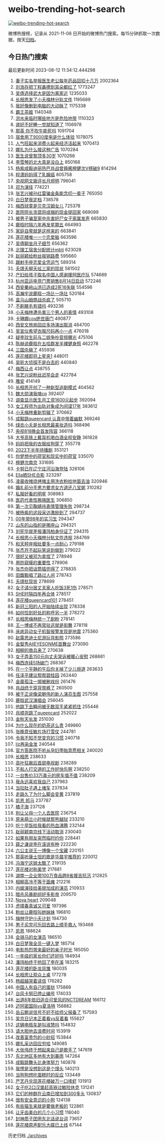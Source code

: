 # weibo-trending-hot-search

[![weibo-trending-hot-search](https://github.com/ameizi/weibo-trending-hot-search/actions/workflows/ci.yml/badge.svg)](https://github.com/ameizi/weibo-trending-hot-search/actions/workflows/ci.yml)

微博热搜榜，记录从 2021-11-08 日开始的微博热门搜索。每15分钟抓取一次数据，按天[归档](./archives)。

## 今日热门搜索

<!-- BEGIN --> 
最后更新时间 2023-08-12 11:34:12.444298 
1. [妻子实名举报医生老公每年药品回扣十几万](https://s.weibo.com/weibo?q=%23%E5%A6%BB%E5%AD%90%E5%AE%9E%E5%90%8D%E4%B8%BE%E6%8A%A5%E5%8C%BB%E7%94%9F%E8%80%81%E5%85%AC%E6%AF%8F%E5%B9%B4%E8%8D%AF%E5%93%81%E5%9B%9E%E6%89%A3%E5%8D%81%E5%87%A0%E4%B8%87%23&t=31&band_rank=47&Refer=top) 2002364
1. [刘浩存把丁程鑫撩到耳朵都红了](https://s.weibo.com/weibo?q=%23%E5%88%98%E6%B5%A9%E5%AD%98%E6%8A%8A%E4%B8%81%E7%A8%8B%E9%91%AB%E6%92%A9%E5%88%B0%E8%80%B3%E6%9C%B5%E9%83%BD%E7%BA%A2%E4%BA%86%23&t=31&band_rank=2&Refer=top) 1773247
1. [吴倩选择武大是因为离家近](https://s.weibo.com/weibo?q=%23%E5%90%B4%E5%80%A9%E9%80%89%E6%8B%A9%E6%AD%A6%E5%A4%A7%E6%98%AF%E5%9B%A0%E4%B8%BA%E7%A6%BB%E5%AE%B6%E8%BF%91%23&t=31&band_rank=1&Refer=top) 1235033
1. [长相思发了小夭梅林分轨文件](https://s.weibo.com/weibo?q=%23%E9%95%BF%E7%9B%B8%E6%80%9D%E5%8F%91%E4%BA%86%E5%B0%8F%E5%A4%AD%E6%A2%85%E6%9E%97%E5%88%86%E8%BD%A8%E6%96%87%E4%BB%B6%23&t=31&band_rank=2&Refer=top) 1195689
1. [我好像删到电脑的大动脉了](https://s.weibo.com/weibo?q=%23%E6%88%91%E5%A5%BD%E5%83%8F%E5%88%A0%E5%88%B0%E7%94%B5%E8%84%91%E7%9A%84%E5%A4%A7%E5%8A%A8%E8%84%89%E4%BA%86%23&t=31&band_rank=32&Refer=top) 1175338
1. [霸王茶姬](https://s.weibo.com/weibo?q=%E9%9C%B8%E7%8E%8B%E8%8C%B6%E5%A7%AC&t=31&band_rank=19&Refer=top) 1140348
1. [洪水来临时哪些地方是危险地带](https://s.weibo.com/weibo?q=%23%E6%B4%AA%E6%B0%B4%E6%9D%A5%E4%B8%B4%E6%97%B6%E5%93%AA%E4%BA%9B%E5%9C%B0%E6%96%B9%E6%98%AF%E5%8D%B1%E9%99%A9%E5%9C%B0%E5%B8%A6%23&t=31&band_rank=3&Refer=top) 1110323
1. [肾好不好睡一觉就知道了](https://s.weibo.com/weibo?q=%23%E8%82%BE%E5%A5%BD%E4%B8%8D%E5%A5%BD%E7%9D%A1%E4%B8%80%E8%A7%89%E5%B0%B1%E7%9F%A5%E9%81%93%E4%BA%86%23&t=31&band_rank=31&Refer=top) 1106978
1. [那英 你不吹牛能死吗](https://s.weibo.com/weibo?q=%E9%82%A3%E8%8B%B1%20%E4%BD%A0%E4%B8%8D%E5%90%B9%E7%89%9B%E8%83%BD%E6%AD%BB%E5%90%97&t=31&band_rank=4&Refer=top) 1091704
1. [宿舍用了9000度电是什么体验](https://s.weibo.com/weibo?q=%23%E5%AE%BF%E8%88%8D%E7%94%A8%E4%BA%869000%E5%BA%A6%E7%94%B5%E6%98%AF%E4%BB%80%E4%B9%88%E4%BD%93%E9%AA%8C%23&t=31&band_rank=33&Refer=top) 1078075
1. [人气旺起来消费火起来经济活起来](https://s.weibo.com/weibo?q=%23%E4%BA%BA%E6%B0%94%E6%97%BA%E8%B5%B7%E6%9D%A5%E6%B6%88%E8%B4%B9%E7%81%AB%E8%B5%B7%E6%9D%A5%E7%BB%8F%E6%B5%8E%E6%B4%BB%E8%B5%B7%E6%9D%A5%23&t=31&band_rank=3&Refer=top) 1070413
1. [娜扎为什么接这种广告](https://s.weibo.com/weibo?q=%E5%A8%9C%E6%89%8E%E4%B8%BA%E4%BB%80%E4%B9%88%E6%8E%A5%E8%BF%99%E7%A7%8D%E5%B9%BF%E5%91%8A&t=31&band_rank=28&Refer=top) 1070284
1. [医生说曾黎顶多30岁](https://s.weibo.com/weibo?q=%23%E5%8C%BB%E7%94%9F%E8%AF%B4%E6%9B%BE%E9%BB%8E%E9%A1%B6%E5%A4%9A30%E5%B2%81%23&t=31&band_rank=5&Refer=top) 1070266
1. [李雪琴的北大真是没白上](https://s.weibo.com/weibo?q=%23%E6%9D%8E%E9%9B%AA%E7%90%B4%E7%9A%84%E5%8C%97%E5%A4%A7%E7%9C%9F%E6%98%AF%E6%B2%A1%E7%99%BD%E4%B8%8A%23&t=31&band_rank=35&Refer=top) 850168
1. [杨紫成毅迪丽热巴肖战曾舜晞檀健次V榜破9](https://s.weibo.com/weibo?q=%23%E6%9D%A8%E7%B4%AB%E6%88%90%E6%AF%85%E8%BF%AA%E4%B8%BD%E7%83%AD%E5%B7%B4%E8%82%96%E6%88%98%E6%9B%BE%E8%88%9C%E6%99%9E%E6%AA%80%E5%81%A5%E6%AC%A1V%E6%A6%9C%E7%A0%B49%23&t=31&band_rank=9&Refer=top) 814294
1. [程潇妈妈得了乳腺癌](https://s.weibo.com/weibo?q=%23%E7%A8%8B%E6%BD%87%E5%A6%88%E5%A6%88%E5%BE%97%E4%BA%86%E4%B9%B3%E8%85%BA%E7%99%8C%23&t=31&band_rank=4&Refer=top) 805758
1. [央视网文娱评长月烬明](https://s.weibo.com/weibo?q=%23%E5%A4%AE%E8%A7%86%E7%BD%91%E6%96%87%E5%A8%B1%E8%AF%84%E9%95%BF%E6%9C%88%E7%83%AC%E6%98%8E%23&t=31&band_rank=5&Refer=top) 796041
1. [邓为演技](https://s.weibo.com/weibo?q=%E9%82%93%E4%B8%BA%E6%BC%94%E6%8A%80&t=31&band_rank=22&Refer=top) 774221
1. [张艺兴被孙红雷骗金条能念叨一辈子](https://s.weibo.com/weibo?q=%23%E5%BC%A0%E8%89%BA%E5%85%B4%E8%A2%AB%E5%AD%99%E7%BA%A2%E9%9B%B7%E9%AA%97%E9%87%91%E6%9D%A1%E8%83%BD%E5%BF%B5%E5%8F%A8%E4%B8%80%E8%BE%88%E5%AD%90%23&t=31&band_rank=31&Refer=top) 765050
1. [白日梦我定档](https://s.weibo.com/weibo?q=%23%E7%99%BD%E6%97%A5%E6%A2%A6%E6%88%91%E5%AE%9A%E6%A1%A3%23&t=31&band_rank=6&Refer=top) 738578
1. [梅西球童是贝克汉姆女儿](https://s.weibo.com/weibo?q=%23%E6%A2%85%E8%A5%BF%E7%90%83%E7%AB%A5%E6%98%AF%E8%B4%9D%E5%85%8B%E6%B1%89%E5%A7%86%E5%A5%B3%E5%84%BF%23&t=31&band_rank=31&Refer=top) 725378
1. [医院院长贪腐将成捆的现金提回家](https://s.weibo.com/weibo?q=%23%E5%8C%BB%E9%99%A2%E9%99%A2%E9%95%BF%E8%B4%AA%E8%85%90%E5%B0%86%E6%88%90%E6%8D%86%E7%9A%84%E7%8E%B0%E9%87%91%E6%8F%90%E5%9B%9E%E5%AE%B6%23&t=31&band_rank=10&Refer=top) 669099
1. [被男子骗至家中杀害奸尸女子家属发声](https://s.weibo.com/weibo?q=%23%E8%A2%AB%E7%94%B7%E5%AD%90%E9%AA%97%E8%87%B3%E5%AE%B6%E4%B8%AD%E6%9D%80%E5%AE%B3%E5%A5%B8%E5%B0%B8%E5%A5%B3%E5%AD%90%E5%AE%B6%E5%B1%9E%E5%8F%91%E5%A3%B0%23&t=31&band_rank=11&Refer=top) 665830
1. [鹿晗时隔六年再发星期五](https://s.weibo.com/weibo?q=%23%E9%B9%BF%E6%99%97%E6%97%B6%E9%9A%94%E5%85%AD%E5%B9%B4%E5%86%8D%E5%8F%91%E6%98%9F%E6%9C%9F%E4%BA%94%23&t=31&band_rank=12&Refer=top) 664993
1. [家庭自卑就是这样来的](https://s.weibo.com/weibo?q=%E5%AE%B6%E5%BA%AD%E8%87%AA%E5%8D%91%E5%B0%B1%E6%98%AF%E8%BF%99%E6%A0%B7%E6%9D%A5%E7%9A%84&t=31&band_rank=31&Refer=top) 663841
1. [莲花楼唯一一个恋爱脑](https://s.weibo.com/weibo?q=%23%E8%8E%B2%E8%8A%B1%E6%A5%BC%E5%94%AF%E4%B8%80%E4%B8%80%E4%B8%AA%E6%81%8B%E7%88%B1%E8%84%91%23&t=31&band_rank=45&Refer=top) 663596
1. [吴倩聊坐月子细节](https://s.weibo.com/weibo?q=%23%E5%90%B4%E5%80%A9%E8%81%8A%E5%9D%90%E6%9C%88%E5%AD%90%E7%BB%86%E8%8A%82%23&t=31&band_rank=27&Refer=top) 656362
1. [北理工宿舍分配统计mbti](https://s.weibo.com/weibo?q=%E5%8C%97%E7%90%86%E5%B7%A5%E5%AE%BF%E8%88%8D%E5%88%86%E9%85%8D%E7%BB%9F%E8%AE%A1mbti&t=31&band_rank=7&Refer=top) 623028
1. [赵丽颖给粉丝报销路费](https://s.weibo.com/weibo?q=%23%E8%B5%B5%E4%B8%BD%E9%A2%96%E7%BB%99%E7%B2%89%E4%B8%9D%E6%8A%A5%E9%94%80%E8%B7%AF%E8%B4%B9%23&t=31&band_rank=13&Refer=top) 595660
1. [跟射手座恋爱全凭运气](https://s.weibo.com/weibo?q=%E8%B7%9F%E5%B0%84%E6%89%8B%E5%BA%A7%E6%81%8B%E7%88%B1%E5%85%A8%E5%87%AD%E8%BF%90%E6%B0%94&t=31&band_rank=8&Refer=top) 589314
1. [夭璟夭柳夭玹三家的现状](https://s.weibo.com/weibo?q=%23%E5%A4%AD%E7%92%9F%E5%A4%AD%E6%9F%B3%E5%A4%AD%E7%8E%B9%E4%B8%89%E5%AE%B6%E7%9A%84%E7%8E%B0%E7%8A%B6%23&t=31&band_rank=31&Refer=top) 581502
1. [产妇给孩子取名中国人感谢援阿医疗队](https://s.weibo.com/weibo?q=%23%E4%BA%A7%E5%A6%87%E7%BB%99%E5%AD%A9%E5%AD%90%E5%8F%96%E5%90%8D%E4%B8%AD%E5%9B%BD%E4%BA%BA%E6%84%9F%E8%B0%A2%E6%8F%B4%E9%98%BF%E5%8C%BB%E7%96%97%E9%98%9F%23&t=31&band_rank=23&Refer=top) 574689
1. [杭州亚运电竞门票销售8月14日启动](https://s.weibo.com/weibo?q=%23%E6%9D%AD%E5%B7%9E%E4%BA%9A%E8%BF%90%E7%94%B5%E7%AB%9E%E9%97%A8%E7%A5%A8%E9%94%80%E5%94%AE8%E6%9C%8814%E6%97%A5%E5%90%AF%E5%8A%A8%23&t=31&band_rank=46&Refer=top) 572246
1. [西安秦岭山洪已造成2死16失联](https://s.weibo.com/weibo?q=%23%E8%A5%BF%E5%AE%89%E7%A7%A6%E5%B2%AD%E5%B1%B1%E6%B4%AA%E5%B7%B2%E9%80%A0%E6%88%902%E6%AD%BB16%E5%A4%B1%E8%81%94%23&t=31&band_rank=14&Refer=top) 554596
1. [高瀚宇说鹿晗一场比一场壮](https://s.weibo.com/weibo?q=%23%E9%AB%98%E7%80%9A%E5%AE%87%E8%AF%B4%E9%B9%BF%E6%99%97%E4%B8%80%E5%9C%BA%E6%AF%94%E4%B8%80%E5%9C%BA%E5%A3%AE%23&t=31&band_rank=13&Refer=top) 520184
1. [盒马山姆商战杀疯了](https://s.weibo.com/weibo?q=%23%E7%9B%92%E9%A9%AC%E5%B1%B1%E5%A7%86%E5%95%86%E6%88%98%E6%9D%80%E7%96%AF%E4%BA%86%23&t=31&band_rank=22&Refer=top) 505710
1. [不剃腋毛有错吗](https://s.weibo.com/weibo?q=%23%E4%B8%8D%E5%89%83%E8%85%8B%E6%AF%9B%E6%9C%89%E9%94%99%E5%90%97%23&t=31&band_rank=20&Refer=top) 493238
1. [小夭梅林遭杀害三个男人的表情](https://s.weibo.com/weibo?q=%23%E5%B0%8F%E5%A4%AD%E6%A2%85%E6%9E%97%E9%81%AD%E6%9D%80%E5%AE%B3%E4%B8%89%E4%B8%AA%E7%94%B7%E4%BA%BA%E7%9A%84%E8%A1%A8%E6%83%85%23&t=31&band_rank=16&Refer=top) 493108
1. [卡琳娜cos绝世唐门](https://s.weibo.com/weibo?q=%23%E5%8D%A1%E7%90%B3%E5%A8%9Ccos%E7%BB%9D%E4%B8%96%E5%94%90%E9%97%A8%23&t=31&band_rank=9&Refer=top) 490877
1. [西安文旅局回应多场演出取消](https://s.weibo.com/weibo?q=%23%E8%A5%BF%E5%AE%89%E6%96%87%E6%97%85%E5%B1%80%E5%9B%9E%E5%BA%94%E5%A4%9A%E5%9C%BA%E6%BC%94%E5%87%BA%E5%8F%96%E6%B6%88%23&t=31&band_rank=10&Refer=top) 484700
1. [吴宣仪希望衣服尺码再小一点](https://s.weibo.com/weibo?q=%23%E5%90%B4%E5%AE%A3%E4%BB%AA%E5%B8%8C%E6%9C%9B%E8%A1%A3%E6%9C%8D%E5%B0%BA%E7%A0%81%E5%86%8D%E5%B0%8F%E4%B8%80%E7%82%B9%23&t=31&band_rank=12&Refer=top) 476018
1. [疑李玟生前与二姐争吵音频曝光](https://s.weibo.com/weibo?q=%23%E7%96%91%E6%9D%8E%E7%8E%9F%E7%94%9F%E5%89%8D%E4%B8%8E%E4%BA%8C%E5%A7%90%E4%BA%89%E5%90%B5%E9%9F%B3%E9%A2%91%E6%9B%9D%E5%85%89%23&t=31&band_rank=11&Refer=top) 475106
1. [陈赫说鹿晗在五哈群发半裸健身照](https://s.weibo.com/weibo?q=%23%E9%99%88%E8%B5%AB%E8%AF%B4%E9%B9%BF%E6%99%97%E5%9C%A8%E4%BA%94%E5%93%88%E7%BE%A4%E5%8F%91%E5%8D%8A%E8%A3%B8%E5%81%A5%E8%BA%AB%E7%85%A7%23&t=31&band_rank=21&Refer=top) 462278
1. [三国杀输了](https://s.weibo.com/weibo?q=%E4%B8%89%E5%9B%BD%E6%9D%80%E8%BE%93%E4%BA%86&t=31&band_rank=14&Refer=top) 455936
1. [莲花楼即将上星央1](https://s.weibo.com/weibo?q=%23%E8%8E%B2%E8%8A%B1%E6%A5%BC%E5%8D%B3%E5%B0%86%E4%B8%8A%E6%98%9F%E5%A4%AE1%23&t=31&band_rank=38&Refer=top) 448011
1. [吴昕大侦探不是白去的](https://s.weibo.com/weibo?q=%23%E5%90%B4%E6%98%95%E5%A4%A7%E4%BE%A6%E6%8E%A2%E4%B8%8D%E6%98%AF%E7%99%BD%E5%8E%BB%E7%9A%84%23&t=31&band_rank=33&Refer=top) 440840
1. [梅西让点](https://s.weibo.com/weibo?q=%E6%A2%85%E8%A5%BF%E8%AE%A9%E7%82%B9&t=31&band_rank=17&Refer=top) 438755
1. [张艺兴说粉丝迟早会走](https://s.weibo.com/weibo?q=%23%E5%BC%A0%E8%89%BA%E5%85%B4%E8%AF%B4%E7%B2%89%E4%B8%9D%E8%BF%9F%E6%97%A9%E4%BC%9A%E8%B5%B0%23&t=31&band_rank=16&Refer=top) 422784
1. [雅安](https://s.weibo.com/weibo?q=%E9%9B%85%E5%AE%89&t=31&band_rank=44&Refer=top) 414149
1. [长相思开创了一种新型追剧模式](https://s.weibo.com/weibo?q=%23%E9%95%BF%E7%9B%B8%E6%80%9D%E5%BC%80%E5%88%9B%E4%BA%86%E4%B8%80%E7%A7%8D%E6%96%B0%E5%9E%8B%E8%BF%BD%E5%89%A7%E6%A8%A1%E5%BC%8F%23&t=31&band_rank=26&Refer=top) 404562
1. [魏大勋演我嗑cp](https://s.weibo.com/weibo?q=%23%E9%AD%8F%E5%A4%A7%E5%8B%8B%E6%BC%94%E6%88%91%E5%97%91cp%23&t=31&band_rank=26&Refer=top) 392407
1. [调查显示医生月工资1600元起步](https://s.weibo.com/weibo?q=%23%E8%B0%83%E6%9F%A5%E6%98%BE%E7%A4%BA%E5%8C%BB%E7%94%9F%E6%9C%88%E5%B7%A5%E8%B5%841600%E5%85%83%E8%B5%B7%E6%AD%A5%23&t=31&band_rank=19&Refer=top) 392094
1. [女工程师为出轨对象成为间谍17年](https://s.weibo.com/weibo?q=%23%E5%A5%B3%E5%B7%A5%E7%A8%8B%E5%B8%88%E4%B8%BA%E5%87%BA%E8%BD%A8%E5%AF%B9%E8%B1%A1%E6%88%90%E4%B8%BA%E9%97%B4%E8%B0%8D17%E5%B9%B4%23&t=31&band_rank=15&Refer=top) 383612
1. [小夭梅林重新剪辑了](https://s.weibo.com/weibo?q=%23%E5%B0%8F%E5%A4%AD%E6%A2%85%E6%9E%97%E9%87%8D%E6%96%B0%E5%89%AA%E8%BE%91%E4%BA%86%23&t=31&band_rank=32&Refer=top) 370662
1. [成毅跳queencard 认真中带着幽默](https://s.weibo.com/weibo?q=%E6%88%90%E6%AF%85%E8%B7%B3queencard%20%E8%AE%A4%E7%9C%9F%E4%B8%AD%E5%B8%A6%E7%9D%80%E5%B9%BD%E9%BB%98&t=31&band_rank=17&Refer=top) 369246
1. [绿衣小夭是长相思最美妆造吗](https://s.weibo.com/weibo?q=%23%E7%BB%BF%E8%A1%A3%E5%B0%8F%E5%A4%AD%E6%98%AF%E9%95%BF%E7%9B%B8%E6%80%9D%E6%9C%80%E7%BE%8E%E5%A6%86%E9%80%A0%E5%90%97%23&t=31&band_rank=16&Refer=top) 368496
1. [央视818晚会首发阵容](https://s.weibo.com/weibo?q=%23%E5%A4%AE%E8%A7%86818%E6%99%9A%E4%BC%9A%E9%A6%96%E5%8F%91%E9%98%B5%E5%AE%B9%23&t=31&band_rank=23&Refer=top) 366118
1. [大爷高铁上戴耳机喝白酒全程安静](https://s.weibo.com/weibo?q=%23%E5%A4%A7%E7%88%B7%E9%AB%98%E9%93%81%E4%B8%8A%E6%88%B4%E8%80%B3%E6%9C%BA%E5%96%9D%E7%99%BD%E9%85%92%E5%85%A8%E7%A8%8B%E5%AE%89%E9%9D%99%23&t=31&band_rank=18&Refer=top) 361828
1. [妈妈把我的衣服给狗穿了](https://s.weibo.com/weibo?q=%23%E5%A6%88%E5%A6%88%E6%8A%8A%E6%88%91%E7%9A%84%E8%A1%A3%E6%9C%8D%E7%BB%99%E7%8B%97%E7%A9%BF%E4%BA%86%23&t=31&band_rank=21&Refer=top) 355778
1. [2023下半年待播剧](https://s.weibo.com/weibo?q=%232023%E4%B8%8B%E5%8D%8A%E5%B9%B4%E5%BE%85%E6%92%AD%E5%89%A7%23&t=31&band_rank=29&Refer=top) 353121
1. [你梦想中的荷官和现实中的荷官](https://s.weibo.com/weibo?q=%23%E4%BD%A0%E6%A2%A6%E6%83%B3%E4%B8%AD%E7%9A%84%E8%8D%B7%E5%AE%98%E5%92%8C%E7%8E%B0%E5%AE%9E%E4%B8%AD%E7%9A%84%E8%8D%B7%E5%AE%98%23&t=31&band_rank=31&Refer=top) 335070
1. [檀健次南京](https://s.weibo.com/weibo?q=%E6%AA%80%E5%81%A5%E6%AC%A1%E5%8D%97%E4%BA%AC&t=31&band_rank=28&Refer=top) 331695
1. [卡努已在辽宁庄河沿海登陆](https://s.weibo.com/weibo?q=%23%E5%8D%A1%E5%8A%AA%E5%B7%B2%E5%9C%A8%E8%BE%BD%E5%AE%81%E5%BA%84%E6%B2%B3%E6%B2%BF%E6%B5%B7%E7%99%BB%E9%99%86%23&t=31&band_rank=15&Refer=top) 326106
1. [Ella晒SHE合影](https://s.weibo.com/weibo?q=%23Ella%E6%99%92SHE%E5%90%88%E5%BD%B1%23&t=31&band_rank=17&Refer=top) 323297
1. [凌晨收摊烧烤摊主用洗衣粉给地面去油](https://s.weibo.com/weibo?q=%23%E5%87%8C%E6%99%A8%E6%94%B6%E6%91%8A%E7%83%A7%E7%83%A4%E6%91%8A%E4%B8%BB%E7%94%A8%E6%B4%97%E8%A1%A3%E7%B2%89%E7%BB%99%E5%9C%B0%E9%9D%A2%E5%8E%BB%E6%B2%B9%23&t=31&band_rank=39&Refer=top) 320946
1. [婚礼前分手男方要求女方退还八宝粥](https://s.weibo.com/weibo?q=%23%E5%A9%9A%E7%A4%BC%E5%89%8D%E5%88%86%E6%89%8B%E7%94%B7%E6%96%B9%E8%A6%81%E6%B1%82%E5%A5%B3%E6%96%B9%E9%80%80%E8%BF%98%E5%85%AB%E5%AE%9D%E7%B2%A5%23&t=31&band_rank=21&Refer=top) 310282
1. [私服好看的明星](https://s.weibo.com/weibo?q=%23%E7%A7%81%E6%9C%8D%E5%A5%BD%E7%9C%8B%E7%9A%84%E6%98%8E%E6%98%9F%23&t=31&band_rank=17&Refer=top) 308983
1. [医药代表性贿赂医生](https://s.weibo.com/weibo?q=%23%E5%8C%BB%E8%8D%AF%E4%BB%A3%E8%A1%A8%E6%80%A7%E8%B4%BF%E8%B5%82%E5%8C%BB%E7%94%9F%23&t=31&band_rank=35&Refer=top) 306850
1. [第一次见鞠婧祎表情管理失败](https://s.weibo.com/weibo?q=%23%E7%AC%AC%E4%B8%80%E6%AC%A1%E8%A7%81%E9%9E%A0%E5%A9%A7%E7%A5%8E%E8%A1%A8%E6%83%85%E7%AE%A1%E7%90%86%E5%A4%B1%E8%B4%A5%23&t=31&band_rank=29&Refer=top) 298734
1. [被杨紫的这段采访激励到了](https://s.weibo.com/weibo?q=%23%E8%A2%AB%E6%9D%A8%E7%B4%AB%E7%9A%84%E8%BF%99%E6%AE%B5%E9%87%87%E8%AE%BF%E6%BF%80%E5%8A%B1%E5%88%B0%E4%BA%86%23&t=31&band_rank=22&Refer=top) 294737
1. [00年带98年的实习生](https://s.weibo.com/weibo?q=%2300%E5%B9%B4%E5%B8%A698%E5%B9%B4%E7%9A%84%E5%AE%9E%E4%B9%A0%E7%94%9F%23&t=31&band_rank=21&Refer=top) 294347
1. [山东的山指的是哪座山](https://s.weibo.com/weibo?q=%23%E5%B1%B1%E4%B8%9C%E7%9A%84%E5%B1%B1%E6%8C%87%E7%9A%84%E6%98%AF%E5%93%AA%E5%BA%A7%E5%B1%B1%23&t=31&band_rank=35&Refer=top) 294321
1. [刘宪华就差报潘玮柏身份证了](https://s.weibo.com/weibo?q=%23%E5%88%98%E5%AE%AA%E5%8D%8E%E5%B0%B1%E5%B7%AE%E6%8A%A5%E6%BD%98%E7%8E%AE%E6%9F%8F%E8%BA%AB%E4%BB%BD%E8%AF%81%E4%BA%86%23&t=31&band_rank=26&Refer=top) 294315
1. [长相思小夭梅林分轨文件违规](https://s.weibo.com/weibo?q=%23%E9%95%BF%E7%9B%B8%E6%80%9D%E5%B0%8F%E5%A4%AD%E6%A2%85%E6%9E%97%E5%88%86%E8%BD%A8%E6%96%87%E4%BB%B6%E8%BF%9D%E8%A7%84%23&t=31&band_rank=24&Refer=top) 284769
1. [和天秤座相处要多一点耐心](https://s.weibo.com/weibo?q=%E5%92%8C%E5%A4%A9%E7%A7%A4%E5%BA%A7%E7%9B%B8%E5%A4%84%E8%A6%81%E5%A4%9A%E4%B8%80%E7%82%B9%E8%80%90%E5%BF%83&t=31&band_rank=20&Refer=top) 279198
1. [张杰开不起玩笑说到做到](https://s.weibo.com/weibo?q=%23%E5%BC%A0%E6%9D%B0%E5%BC%80%E4%B8%8D%E8%B5%B7%E7%8E%A9%E7%AC%91%E8%AF%B4%E5%88%B0%E5%81%9A%E5%88%B0%23&t=31&band_rank=23&Refer=top) 279022
1. [很好又被邓为拿捏了](https://s.weibo.com/weibo?q=%E5%BE%88%E5%A5%BD%E5%8F%88%E8%A2%AB%E9%82%93%E4%B8%BA%E6%8B%BF%E6%8D%8F%E4%BA%86&t=31&band_rank=24&Refer=top) 278946
1. [用防窥膜的重要性](https://s.weibo.com/weibo?q=%23%E7%94%A8%E9%98%B2%E7%AA%A5%E8%86%9C%E7%9A%84%E9%87%8D%E8%A6%81%E6%80%A7%23&t=31&band_rank=25&Refer=top) 278906
1. [张杰你把话筒插兜得了](https://s.weibo.com/weibo?q=%23%E5%BC%A0%E6%9D%B0%E4%BD%A0%E6%8A%8A%E8%AF%9D%E7%AD%92%E6%8F%92%E5%85%9C%E5%BE%97%E4%BA%86%23&t=31&band_rank=26&Refer=top) 278835
1. [田馥甄唱了路过人间](https://s.weibo.com/weibo?q=%E7%94%B0%E9%A6%A5%E7%94%84%E5%94%B1%E4%BA%86%E8%B7%AF%E8%BF%87%E4%BA%BA%E9%97%B4&t=31&band_rank=27&Refer=top) 278743
1. [夭璟批现状](https://s.weibo.com/weibo?q=%23%E5%A4%AD%E7%92%9F%E6%89%B9%E7%8E%B0%E7%8A%B6%23&t=31&band_rank=28&Refer=top) 278699
1. [女子请分居丈夫家人吃饭3死1伤](https://s.weibo.com/weibo?q=%23%E5%A5%B3%E5%AD%90%E8%AF%B7%E5%88%86%E5%B1%85%E4%B8%88%E5%A4%AB%E5%AE%B6%E4%BA%BA%E5%90%83%E9%A5%AD3%E6%AD%BB1%E4%BC%A4%23&t=31&band_rank=30&Refer=top) 278571
1. [SHE时隔四年再合体](https://s.weibo.com/weibo?q=%23SHE%E6%97%B6%E9%9A%94%E5%9B%9B%E5%B9%B4%E5%86%8D%E5%90%88%E4%BD%93%23&t=31&band_rank=31&Refer=top) 278517
1. [莲花楼queencard101](https://s.weibo.com/weibo?q=%23%E8%8E%B2%E8%8A%B1%E6%A5%BCqueencard101%23&t=31&band_rank=32&Refer=top) 278451
1. [新冠三阳的人开始陆续出现](https://s.weibo.com/weibo?q=%23%E6%96%B0%E5%86%A0%E4%B8%89%E9%98%B3%E7%9A%84%E4%BA%BA%E5%BC%80%E5%A7%8B%E9%99%86%E7%BB%AD%E5%87%BA%E7%8E%B0%23&t=31&band_rank=33&Refer=top) 278338
1. [如何恰到好处的称呼另一半](https://s.weibo.com/weibo?q=%E5%A6%82%E4%BD%95%E6%81%B0%E5%88%B0%E5%A5%BD%E5%A4%84%E7%9A%84%E7%A7%B0%E5%91%BC%E5%8F%A6%E4%B8%80%E5%8D%8A&t=31&band_rank=34&Refer=top) 278272
1. [长相思梅林统一了剧粉](https://s.weibo.com/weibo?q=%23%E9%95%BF%E7%9B%B8%E6%80%9D%E6%A2%85%E6%9E%97%E7%BB%9F%E4%B8%80%E4%BA%86%E5%89%A7%E7%B2%89%23&t=31&band_rank=36&Refer=top) 278141
1. [王一博或不再常驻这就是街舞](https://s.weibo.com/weibo?q=%23%E7%8E%8B%E4%B8%80%E5%8D%9A%E6%88%96%E4%B8%8D%E5%86%8D%E5%B8%B8%E9%A9%BB%E8%BF%99%E5%B0%B1%E6%98%AF%E8%A1%97%E8%88%9E%23&t=31&band_rank=37&Refer=top) 278118
1. [床底异动女子机智报警发现是地震](https://s.weibo.com/weibo?q=%23%E5%BA%8A%E5%BA%95%E5%BC%82%E5%8A%A8%E5%A5%B3%E5%AD%90%E6%9C%BA%E6%99%BA%E6%8A%A5%E8%AD%A6%E5%8F%91%E7%8E%B0%E6%98%AF%E5%9C%B0%E9%9C%87%23&t=31&band_rank=48&Refer=top) 275360
1. [赵露思迪士尼游玩背影照](https://s.weibo.com/weibo?q=%23%E8%B5%B5%E9%9C%B2%E6%80%9D%E8%BF%AA%E5%A3%AB%E5%B0%BC%E6%B8%B8%E7%8E%A9%E8%83%8C%E5%BD%B1%E7%85%A7%23&t=31&band_rank=27&Refer=top) 273586
1. [金智秀AllEYESONME首舞台](https://s.weibo.com/weibo?q=%23%E9%87%91%E6%99%BA%E7%A7%80AllEYESONME%E9%A6%96%E8%88%9E%E5%8F%B0%23&t=31&band_rank=41&Refer=top) 273090
1. [相柳的救兵来了](https://s.weibo.com/weibo?q=%23%E7%9B%B8%E6%9F%B3%E7%9A%84%E6%95%91%E5%85%B5%E6%9D%A5%E4%BA%86%23&t=31&band_rank=36&Refer=top) 270638
1. [女子弄丢150元向丈夫哭诉被暖心安慰](https://s.weibo.com/weibo?q=%23%E5%A5%B3%E5%AD%90%E5%BC%84%E4%B8%A2150%E5%85%83%E5%90%91%E4%B8%88%E5%A4%AB%E5%93%AD%E8%AF%89%E8%A2%AB%E6%9A%96%E5%BF%83%E5%AE%89%E6%85%B0%23&t=31&band_rank=38&Refer=top) 268661
1. [梅西连续5场破门](https://s.weibo.com/weibo?q=%23%E6%A2%85%E8%A5%BF%E8%BF%9E%E7%BB%AD5%E5%9C%BA%E7%A0%B4%E9%97%A8%23&t=31&band_rank=39&Refer=top) 268367
1. [在一个平静的午后你关掉了少儿频道](https://s.weibo.com/weibo?q=%E5%9C%A8%E4%B8%80%E4%B8%AA%E5%B9%B3%E9%9D%99%E7%9A%84%E5%8D%88%E5%90%8E%E4%BD%A0%E5%85%B3%E6%8E%89%E4%BA%86%E5%B0%91%E5%84%BF%E9%A2%91%E9%81%93&t=31&band_rank=39&Refer=top) 263633
1. [任泽平建议帮帮碧桂园](https://s.weibo.com/weibo?q=%E4%BB%BB%E6%B3%BD%E5%B9%B3%E5%BB%BA%E8%AE%AE%E5%B8%AE%E5%B8%AE%E7%A2%A7%E6%A1%82%E5%9B%AD&t=31&band_rank=40&Refer=top) 262440
1. [金晨孤注一掷被删戏份](https://s.weibo.com/weibo?q=%23%E9%87%91%E6%99%A8%E5%AD%A4%E6%B3%A8%E4%B8%80%E6%8E%B7%E8%A2%AB%E5%88%A0%E6%88%8F%E4%BB%BD%23&t=31&band_rank=41&Refer=top) 261476
1. [肖战终于穿背带裤了](https://s.weibo.com/weibo?q=%23%E8%82%96%E6%88%98%E7%BB%88%E4%BA%8E%E7%A9%BF%E8%83%8C%E5%B8%A6%E8%A3%A4%E4%BA%86%23&t=31&band_rank=42&Refer=top) 260500
1. [被于正说像梁朝伟的新人演员生图](https://s.weibo.com/weibo?q=%23%E8%A2%AB%E4%BA%8E%E6%AD%A3%E8%AF%B4%E5%83%8F%E6%A2%81%E6%9C%9D%E4%BC%9F%E7%9A%84%E6%96%B0%E4%BA%BA%E6%BC%94%E5%91%98%E7%94%9F%E5%9B%BE%23&t=31&band_rank=33&Refer=top) 257558
1. [鹿晗武汉演唱会](https://s.weibo.com/weibo?q=%E9%B9%BF%E6%99%97%E6%AD%A6%E6%B1%89%E6%BC%94%E5%94%B1%E4%BC%9A&t=31&band_rank=43&Refer=top) 256045
1. [他跳下去瞬间被无数双手紧紧抓住](https://s.weibo.com/weibo?q=%23%E4%BB%96%E8%B7%B3%E4%B8%8B%E5%8E%BB%E7%9E%AC%E9%97%B4%E8%A2%AB%E6%97%A0%E6%95%B0%E5%8F%8C%E6%89%8B%E7%B4%A7%E7%B4%A7%E6%8A%93%E4%BD%8F%23&t=31&band_rank=48&Refer=top) 255446
1. [肖顺尧跳了queencard](https://s.weibo.com/weibo?q=%23%E8%82%96%E9%A1%BA%E5%B0%A7%E8%B7%B3%E4%BA%86queencard%23&t=31&band_rank=28&Refer=top) 252022
1. [金秋天长发](https://s.weibo.com/weibo?q=%E9%87%91%E7%A7%8B%E5%A4%A9%E9%95%BF%E5%8F%91&t=31&band_rank=44&Refer=top) 251030
1. [为什么现在的奶茶这么贵](https://s.weibo.com/weibo?q=%23%E4%B8%BA%E4%BB%80%E4%B9%88%E7%8E%B0%E5%9C%A8%E7%9A%84%E5%A5%B6%E8%8C%B6%E8%BF%99%E4%B9%88%E8%B4%B5%23&t=31&band_rank=30&Refer=top) 249860
1. [张晚意任敏片场打雪仗](https://s.weibo.com/weibo?q=%23%E5%BC%A0%E6%99%9A%E6%84%8F%E4%BB%BB%E6%95%8F%E7%89%87%E5%9C%BA%E6%89%93%E9%9B%AA%E4%BB%97%23&t=31&band_rank=41&Refer=top) 244781
1. [令我不知不觉变穷的习惯](https://s.weibo.com/weibo?q=%E4%BB%A4%E6%88%91%E4%B8%8D%E7%9F%A5%E4%B8%8D%E8%A7%89%E5%8F%98%E7%A9%B7%E7%9A%84%E4%B9%A0%E6%83%AF&t=31&band_rank=46&Refer=top) 240718
1. [liz再染金发](https://s.weibo.com/weibo?q=%23liz%E5%86%8D%E6%9F%93%E9%87%91%E5%8F%91%23&t=31&band_rank=26&Refer=top) 240544
1. [官方答医院不听从孕妇堕胎意愿相关](https://s.weibo.com/weibo?q=%23%E5%AE%98%E6%96%B9%E7%AD%94%E5%8C%BB%E9%99%A2%E4%B8%8D%E5%90%AC%E4%BB%8E%E5%AD%95%E5%A6%87%E5%A0%95%E8%83%8E%E6%84%8F%E6%84%BF%E7%9B%B8%E5%85%B3%23&t=31&band_rank=29&Refer=top) 240020
1. [长相思](https://s.weibo.com/weibo?q=%E9%95%BF%E7%9B%B8%E6%80%9D&t=31&band_rank=34&Refer=top) 238633
1. [高叶狂飙后首部电视剧](https://s.weibo.com/weibo?q=%23%E9%AB%98%E5%8F%B6%E7%8B%82%E9%A3%99%E5%90%8E%E9%A6%96%E9%83%A8%E7%94%B5%E8%A7%86%E5%89%A7%23&t=31&band_rank=41&Refer=top) 238289
1. [不和人打交道的工作好快乐啊](https://s.weibo.com/weibo?q=%E4%B8%8D%E5%92%8C%E4%BA%BA%E6%89%93%E4%BA%A4%E9%81%93%E7%9A%84%E5%B7%A5%E4%BD%9C%E5%A5%BD%E5%BF%AB%E4%B9%90%E5%95%8A&t=31&band_rank=48&Refer=top) 238250
1. [一台售价33万美元的房车值不值](https://s.weibo.com/weibo?q=%E4%B8%80%E5%8F%B0%E5%94%AE%E4%BB%B733%E4%B8%87%E7%BE%8E%E5%85%83%E7%9A%84%E6%88%BF%E8%BD%A6%E5%80%BC%E4%B8%8D%E5%80%BC&t=31&band_rank=46&Refer=top) 238209
1. [我永远喜欢我自己](https://s.weibo.com/weibo?q=%E6%88%91%E6%B0%B8%E8%BF%9C%E5%96%9C%E6%AC%A2%E6%88%91%E8%87%AA%E5%B7%B1&t=31&band_rank=48&Refer=top) 237963
1. [当拉肚子遇上堵车](https://s.weibo.com/weibo?q=%E5%BD%93%E6%8B%89%E8%82%9A%E5%AD%90%E9%81%87%E4%B8%8A%E5%A0%B5%E8%BD%A6&t=31&band_rank=30&Refer=top) 237834
1. [走路久了为什么脚会变黄](https://s.weibo.com/weibo?q=%23%E8%B5%B0%E8%B7%AF%E4%B9%85%E4%BA%86%E4%B8%BA%E4%BB%80%E4%B9%88%E8%84%9A%E4%BC%9A%E5%8F%98%E9%BB%84%23&t=31&band_rank=47&Refer=top) 237819
1. [凯恩 抓马](https://s.weibo.com/weibo?q=%E5%87%AF%E6%81%A9%20%E6%8A%93%E9%A9%AC&t=31&band_rank=49&Refer=top) 237787
1. [橘子海](https://s.weibo.com/weibo?q=%E6%A9%98%E5%AD%90%E6%B5%B7&t=31&band_rank=45&Refer=top) 237128
1. [别让父母一个人去医院](https://s.weibo.com/weibo?q=%23%E5%88%AB%E8%AE%A9%E7%88%B6%E6%AF%8D%E4%B8%80%E4%B8%AA%E4%BA%BA%E5%8E%BB%E5%8C%BB%E9%99%A2%23&t=31&band_rank=46&Refer=top) 236754
1. [原来萌兰小时候就帮熊越狱](https://s.weibo.com/weibo?q=%23%E5%8E%9F%E6%9D%A5%E8%90%8C%E5%85%B0%E5%B0%8F%E6%97%B6%E5%80%99%E5%B0%B1%E5%B8%AE%E7%86%8A%E8%B6%8A%E7%8B%B1%23&t=31&band_rank=38&Refer=top) 233210
1. [吃个早饭给我看的热血沸腾](https://s.weibo.com/weibo?q=%23%E5%90%83%E4%B8%AA%E6%97%A9%E9%A5%AD%E7%BB%99%E6%88%91%E7%9C%8B%E7%9A%84%E7%83%AD%E8%A1%80%E6%B2%B8%E8%85%BE%23&t=31&band_rank=48&Refer=top) 232144
1. [赵丽颖南京线下活动取消](https://s.weibo.com/weibo?q=%23%E8%B5%B5%E4%B8%BD%E9%A2%96%E5%8D%97%E4%BA%AC%E7%BA%BF%E4%B8%8B%E6%B4%BB%E5%8A%A8%E5%8F%96%E6%B6%88%23&t=31&band_rank=37&Refer=top) 230040
1. [如果有朋友突然临时约你](https://s.weibo.com/weibo?q=%E5%A6%82%E6%9E%9C%E6%9C%89%E6%9C%8B%E5%8F%8B%E7%AA%81%E7%84%B6%E4%B8%B4%E6%97%B6%E7%BA%A6%E4%BD%A0&t=31&band_rank=50&Refer=top) 228441
1. [薛之谦说李在溪说有种](https://s.weibo.com/weibo?q=%23%E8%96%9B%E4%B9%8B%E8%B0%A6%E8%AF%B4%E6%9D%8E%E5%9C%A8%E6%BA%AA%E8%AF%B4%E6%9C%89%E7%A7%8D%23&t=31&band_rank=18&Refer=top) 222230
1. [六公主说王一博像一个宝藏](https://s.weibo.com/weibo?q=%23%E5%85%AD%E5%85%AC%E4%B8%BB%E8%AF%B4%E7%8E%8B%E4%B8%80%E5%8D%9A%E5%83%8F%E4%B8%80%E4%B8%AA%E5%AE%9D%E8%97%8F%23&t=31&band_rank=41&Refer=top) 220151
1. [那英听康士坦的歌是华晨宇推荐的](https://s.weibo.com/weibo?q=%23%E9%82%A3%E8%8B%B1%E5%90%AC%E5%BA%B7%E5%A3%AB%E5%9D%A6%E7%9A%84%E6%AD%8C%E6%98%AF%E5%8D%8E%E6%99%A8%E5%AE%87%E6%8E%A8%E8%8D%90%E7%9A%84%23&t=31&band_rank=43&Refer=top) 220012
1. [冯海宁这姐太酷了](https://s.weibo.com/weibo?q=%E5%86%AF%E6%B5%B7%E5%AE%81%E8%BF%99%E5%A7%90%E5%A4%AA%E9%85%B7%E4%BA%86&t=31&band_rank=44&Refer=top) 219135
1. [莲花楼对称美学](https://s.weibo.com/weibo?q=%23%E8%8E%B2%E8%8A%B1%E6%A5%BC%E5%AF%B9%E7%A7%B0%E7%BE%8E%E5%AD%A6%23&t=31&band_rank=35&Refer=top) 217681
1. [湖南一企业带100万食品跨8省援吉抗汛](https://s.weibo.com/weibo?q=%23%E6%B9%96%E5%8D%97%E4%B8%80%E4%BC%81%E4%B8%9A%E5%B8%A6100%E4%B8%87%E9%A3%9F%E5%93%81%E8%B7%A88%E7%9C%81%E6%8F%B4%E5%90%89%E6%8A%97%E6%B1%9B%23&t=31&band_rank=35&Refer=top) 212825
1. [相柳高冷不等于面瘫](https://s.weibo.com/weibo?q=%23%E7%9B%B8%E6%9F%B3%E9%AB%98%E5%86%B7%E4%B8%8D%E7%AD%89%E4%BA%8E%E9%9D%A2%E7%98%AB%23&t=31&band_rank=37&Refer=top) 212216
1. [内娱演技给美貌加成的演员](https://s.weibo.com/weibo?q=%23%E5%86%85%E5%A8%B1%E6%BC%94%E6%8A%80%E7%BB%99%E7%BE%8E%E8%B2%8C%E5%8A%A0%E6%88%90%E7%9A%84%E6%BC%94%E5%91%98%23&t=31&band_rank=41&Refer=top) 210933
1. [暗杀风暴剧组好多影帝](https://s.weibo.com/weibo?q=%23%E6%9A%97%E6%9D%80%E9%A3%8E%E6%9A%B4%E5%89%A7%E7%BB%84%E5%A5%BD%E5%A4%9A%E5%BD%B1%E5%B8%9D%23&t=31&band_rank=43&Refer=top) 209570
1. [Nova heart](https://s.weibo.com/weibo?q=Nova%20heart&t=31&band_rank=42&Refer=top) 209048
1. [虎啸春真诚又可爱](https://s.weibo.com/weibo?q=%23%E8%99%8E%E5%95%B8%E6%98%A5%E7%9C%9F%E8%AF%9A%E5%8F%88%E5%8F%AF%E7%88%B1%23&t=31&band_rank=34&Refer=top) 197396
1. [粉丝让鹿晗叫她妹妹](https://s.weibo.com/weibo?q=%23%E7%B2%89%E4%B8%9D%E8%AE%A9%E9%B9%BF%E6%99%97%E5%8F%AB%E5%A5%B9%E5%A6%B9%E5%A6%B9%23&t=31&band_rank=24&Refer=top) 196810
1. [梅林守护小夭计划](https://s.weibo.com/weibo?q=%23%E6%A2%85%E6%9E%97%E5%AE%88%E6%8A%A4%E5%B0%8F%E5%A4%AD%E8%AE%A1%E5%88%92%23&t=31&band_rank=41&Refer=top) 194730
1. [男子买完可乐回去路上顺手救人](https://s.weibo.com/weibo?q=%23%E7%94%B7%E5%AD%90%E4%B9%B0%E5%AE%8C%E5%8F%AF%E4%B9%90%E5%9B%9E%E5%8E%BB%E8%B7%AF%E4%B8%8A%E9%A1%BA%E6%89%8B%E6%95%91%E4%BA%BA%23&t=31&band_rank=48&Refer=top) 193468
1. [凯恩](https://s.weibo.com/weibo?q=%E5%87%AF%E6%81%A9&t=31&band_rank=29&Refer=top) 188624
1. [会骑马的女演员](https://s.weibo.com/weibo?q=%23%E4%BC%9A%E9%AA%91%E9%A9%AC%E7%9A%84%E5%A5%B3%E6%BC%94%E5%91%98%23&t=31&band_rank=17&Refer=top) 186510
1. [白日梦我全员一键入梦](https://s.weibo.com/weibo?q=%23%E7%99%BD%E6%97%A5%E6%A2%A6%E6%88%91%E5%85%A8%E5%91%98%E4%B8%80%E9%94%AE%E5%85%A5%E6%A2%A6%23&t=31&band_rank=42&Refer=top) 185714
1. [电影热烈带来最好的亲子时光](https://s.weibo.com/weibo?q=%E7%94%B5%E5%BD%B1%E7%83%AD%E7%83%88%E5%B8%A6%E6%9D%A5%E6%9C%80%E5%A5%BD%E7%9A%84%E4%BA%B2%E5%AD%90%E6%97%B6%E5%85%89&t=31&band_rank=46&Refer=top) 185050
1. [一年级的家长你们还好吗](https://s.weibo.com/weibo?q=%E4%B8%80%E5%B9%B4%E7%BA%A7%E7%9A%84%E5%AE%B6%E9%95%BF%E4%BD%A0%E4%BB%AC%E8%BF%98%E5%A5%BD%E5%90%97&t=31&band_rank=35&Refer=top) 184934
1. [潘玮柏终于抢回了李在溪](https://s.weibo.com/weibo?q=%23%E6%BD%98%E7%8E%AE%E6%9F%8F%E7%BB%88%E4%BA%8E%E6%8A%A2%E5%9B%9E%E4%BA%86%E6%9D%8E%E5%9C%A8%E6%BA%AA%23&t=31&band_rank=26&Refer=top) 183215
1. [莲花楼的卧龙凤雏](https://s.weibo.com/weibo?q=%E8%8E%B2%E8%8A%B1%E6%A5%BC%E7%9A%84%E5%8D%A7%E9%BE%99%E5%87%A4%E9%9B%8F&t=31&band_rank=32&Refer=top) 180035
1. [长相思让观众上桌](https://s.weibo.com/weibo?q=%23%E9%95%BF%E7%9B%B8%E6%80%9D%E8%AE%A9%E8%A7%82%E4%BC%97%E4%B8%8A%E6%A1%8C%23&t=31&band_rank=47&Refer=top) 177278
1. [杨超越哭着读信](https://s.weibo.com/weibo?q=%23%E6%9D%A8%E8%B6%85%E8%B6%8A%E5%93%AD%E7%9D%80%E8%AF%BB%E4%BF%A1%23&t=31&band_rank=37&Refer=top) 176282
1. [中国人有自己的蛋挞](https://s.weibo.com/weibo?q=%E4%B8%AD%E5%9B%BD%E4%BA%BA%E6%9C%89%E8%87%AA%E5%B7%B1%E7%9A%84%E8%9B%8B%E6%8C%9E&t=31&band_rank=34&Refer=top) 175869
1. [台风卡努已停止编号](https://s.weibo.com/weibo?q=%23%E5%8F%B0%E9%A3%8E%E5%8D%A1%E5%8A%AA%E5%B7%B2%E5%81%9C%E6%AD%A2%E7%BC%96%E5%8F%B7%23&t=31&band_rank=50&Refer=top) 174033
1. [出道8年依旧适合可爱风的NCTDREAM](https://s.weibo.com/weibo?q=%E5%87%BA%E9%81%938%E5%B9%B4%E4%BE%9D%E6%97%A7%E9%80%82%E5%90%88%E5%8F%AF%E7%88%B1%E9%A3%8E%E7%9A%84NCTDREAM&t=31&band_rank=13&Refer=top) 166112
1. [迈阿密国际vs夏洛特](https://s.weibo.com/weibo?q=%23%E8%BF%88%E9%98%BF%E5%AF%86%E5%9B%BD%E9%99%85vs%E5%A4%8F%E6%B4%9B%E7%89%B9%23&t=31&band_rank=50&Refer=top) 158882
1. [岳云鹏说信号不好不给师父报备了](https://s.weibo.com/weibo?q=%23%E5%B2%B3%E4%BA%91%E9%B9%8F%E8%AF%B4%E4%BF%A1%E5%8F%B7%E4%B8%8D%E5%A5%BD%E4%B8%8D%E7%BB%99%E5%B8%88%E7%88%B6%E6%8A%A5%E5%A4%87%E4%BA%86%23&t=31&band_rank=41&Refer=top) 157593
1. [吴京日记本正着看vs反着看](https://s.weibo.com/weibo?q=%23%E5%90%B4%E4%BA%AC%E6%97%A5%E8%AE%B0%E6%9C%AC%E6%AD%A3%E7%9D%80%E7%9C%8Bvs%E5%8F%8D%E7%9D%80%E7%9C%8B%23&t=31&band_rank=41&Refer=top) 155627
1. [这辆电瓶车是叫淑慧吗](https://s.weibo.com/weibo?q=%E8%BF%99%E8%BE%86%E7%94%B5%E7%93%B6%E8%BD%A6%E6%98%AF%E5%8F%AB%E6%B7%91%E6%85%A7%E5%90%97&t=31&band_rank=44&Refer=top) 154832
1. [请大胆地去浪费时间](https://s.weibo.com/weibo?q=%E8%AF%B7%E5%A4%A7%E8%83%86%E5%9C%B0%E5%8E%BB%E6%B5%AA%E8%B4%B9%E6%97%B6%E9%97%B4&t=31&band_rank=50&Refer=top) 153919
1. [改善富贵包的小妙招](https://s.weibo.com/weibo?q=%E6%94%B9%E5%96%84%E5%AF%8C%E8%B4%B5%E5%8C%85%E7%9A%84%E5%B0%8F%E5%A6%99%E6%8B%9B&t=31&band_rank=40&Refer=top) 153844
1. [娜扎采访回应穷哈](https://s.weibo.com/weibo?q=%E5%A8%9C%E6%89%8E%E9%87%87%E8%AE%BF%E5%9B%9E%E5%BA%94%E7%A9%B7%E5%93%88&t=31&band_rank=42&Refer=top) 149085
1. [大张伟终于想起来自己是歌手了](https://s.weibo.com/weibo?q=%23%E5%A4%A7%E5%BC%A0%E4%BC%9F%E7%BB%88%E4%BA%8E%E6%83%B3%E8%B5%B7%E6%9D%A5%E8%87%AA%E5%B7%B1%E6%98%AF%E6%AD%8C%E6%89%8B%E4%BA%86%23&t=31&band_rank=37&Refer=top) 147619
1. [东北地区多地有大到暴雨](https://s.weibo.com/weibo?q=%23%E4%B8%9C%E5%8C%97%E5%9C%B0%E5%8C%BA%E5%A4%9A%E5%9C%B0%E6%9C%89%E5%A4%A7%E5%88%B0%E6%9A%B4%E9%9B%A8%23&t=31&band_rank=50&Refer=top) 147264
1. [成毅跳舞头比身体努力](https://s.weibo.com/weibo?q=%23%E6%88%90%E6%AF%85%E8%B7%B3%E8%88%9E%E5%A4%B4%E6%AF%94%E8%BA%AB%E4%BD%93%E5%8A%AA%E5%8A%9B%23&t=31&band_rank=45&Refer=top) 140878
1. [我愣是没想到这是个馒头](https://s.weibo.com/weibo?q=%23%E6%88%91%E6%84%A3%E6%98%AF%E6%B2%A1%E6%83%B3%E5%88%B0%E8%BF%99%E6%98%AF%E4%B8%AA%E9%A6%92%E5%A4%B4%23&t=31&band_rank=46&Refer=top) 140213
1. [当狗狗想吃蛋糕时的反应](https://s.weibo.com/weibo?q=%23%E5%BD%93%E7%8B%97%E7%8B%97%E6%83%B3%E5%90%83%E8%9B%8B%E7%B3%95%E6%97%B6%E7%9A%84%E5%8F%8D%E5%BA%94%23&t=31&band_rank=49&Refer=top) 133449
1. [严艺丹兑现莲花楼破万一口嗦虾](https://s.weibo.com/weibo?q=%23%E4%B8%A5%E8%89%BA%E4%B8%B9%E5%85%91%E7%8E%B0%E8%8E%B2%E8%8A%B1%E6%A5%BC%E7%A0%B4%E4%B8%87%E4%B8%80%E5%8F%A3%E5%97%A6%E8%99%BE%23&t=31&band_rank=41&Refer=top) 131913
1. [女子吃2口汉堡赶高铁过敏险休克](https://s.weibo.com/weibo?q=%23%E5%A5%B3%E5%AD%90%E5%90%832%E5%8F%A3%E6%B1%89%E5%A0%A1%E8%B5%B6%E9%AB%98%E9%93%81%E8%BF%87%E6%95%8F%E9%99%A9%E4%BC%91%E5%85%8B%23&t=31&band_rank=50&Refer=top) 131241
1. [它们的种群在云南已增加到300多头](https://s.weibo.com/weibo?q=%23%E5%AE%83%E4%BB%AC%E7%9A%84%E7%A7%8D%E7%BE%A4%E5%9C%A8%E4%BA%91%E5%8D%97%E5%B7%B2%E5%A2%9E%E5%8A%A0%E5%88%B0300%E5%A4%9A%E5%A4%B4%23&t=31&band_rank=50&Refer=top) 130837
1. [很有安全意识的小狗](https://s.weibo.com/weibo?q=%E5%BE%88%E6%9C%89%E5%AE%89%E5%85%A8%E6%84%8F%E8%AF%86%E7%9A%84%E5%B0%8F%E7%8B%97&t=31&band_rank=49&Refer=top) 124138
1. [有些猫生来就是要做老板的](https://s.weibo.com/weibo?q=%E6%9C%89%E4%BA%9B%E7%8C%AB%E7%94%9F%E6%9D%A5%E5%B0%B1%E6%98%AF%E8%A6%81%E5%81%9A%E8%80%81%E6%9D%BF%E7%9A%84&t=31&band_rank=48&Refer=top) 122861
1. [让牙齿美白的几个小习惯](https://s.weibo.com/weibo?q=%E8%AE%A9%E7%89%99%E9%BD%BF%E7%BE%8E%E7%99%BD%E7%9A%84%E5%87%A0%E4%B8%AA%E5%B0%8F%E4%B9%A0%E6%83%AF&t=31&band_rank=50&Refer=top) 118040
1. [封神质子团用东北话说台词](https://s.weibo.com/weibo?q=%E5%B0%81%E7%A5%9E%E8%B4%A8%E5%AD%90%E5%9B%A2%E7%94%A8%E4%B8%9C%E5%8C%97%E8%AF%9D%E8%AF%B4%E5%8F%B0%E8%AF%8D&t=31&band_rank=44&Refer=top) 73657
1. [莲花楼原声配乐大碟已上线](https://s.weibo.com/weibo?q=%E8%8E%B2%E8%8A%B1%E6%A5%BC%E5%8E%9F%E5%A3%B0%E9%85%8D%E4%B9%90%E5%A4%A7%E7%A2%9F%E5%B7%B2%E4%B8%8A%E7%BA%BF&t=31&band_rank=44&Refer=top) 67144
<!-- END -->

历史归档 [./archives](./archives)

